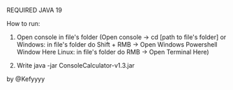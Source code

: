 REQUIRED JAVA 19

How to run:

1) Open console in file's folder (Open console -> cd [path to file's folder] or
	Windows: in file's folder do Shift + RMB -> Open Windows Powershell Window Here
	Linux: in file's folder do RMB -> Open Terminal Here)

2) Write java -jar ConsoleCalculator-v1.3.jar


by @Kefyyyy